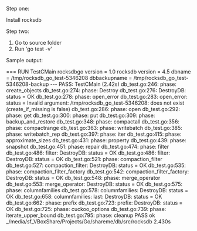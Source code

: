 Step one:

Install rocksdb 

Step two:

 1) Go to source folder
 2) Run  'go test -v'

Sample output:

=== RUN TestCMain
rocksdbgo version = 1.0
rocksdb version = 4.5
dbname = /tmp/rocksdb_go_test-5346208
dbbackupname = /tmp/rocksdb_go_test-5346208-backup
--- PASS: TestCMain (2.42s)
	db_test.go:246: phase: create_objects
	db_test.go:274: phase: Destroy
	db_test.go:276: DestroyDB: status = OK
	db_test.go:278: phase: open_error
	db_test.go:283: open_error: status = Invalid argument: /tmp/rocksdb_go_test-5346208: does not exist (create_if_missing is false)
	db_test.go:286: phase: open
	db_test.go:292: phase: get
	db_test.go:300: phase: put
	db_test.go:309: phase: backup_and_restore
	db_test.go:348: phase: compactall
	db_test.go:356: phase: compactrange
	db_test.go:363: phase: writebatch
	db_test.go:385: phase: writebatch_rep
	db_test.go:397: phase: iter
	db_test.go:415: phase: approximate_sizes
	db_test.go:431: phase: property
	db_test.go:439: phase: snapshot
	db_test.go:451: phase: repair
	db_test.go:474: phase: filter
	db_test.go:486: filter: DestroyDB: status = OK
	db_test.go:486: filter: DestroyDB: status = OK
	db_test.go:521: phase: compaction_filter
	db_test.go:527: compaction_filter: DestroyDB: status = OK
	db_test.go:535: phase: compaction_filter_factory
	db_test.go:542: compaction_filter_factory: DestroyDB: status = OK
	db_test.go:548: phase: merge_operator
	db_test.go:553: merge_operator: DestroyDB: status = OK
	db_test.go:575: phase: columnfamilies
	db_test.go:578: columnfamilies: DestroyDB: status = OK
	db_test.go:658: columnfamilies: last: DestroyDB: status = OK
	db_test.go:662: phase: prefix
	db_test.go:723: prefix: DestroyDB: status = OK
	db_test.go:725: phase: cuckoo_options
	db_test.go:739: phase: iterate_upper_bound
	db_test.go:795: phase: cleanup
PASS
ok  	_/media/sf_VBoxShare/Projects/Go/shareme/db/src/rocksdb	2.430s

